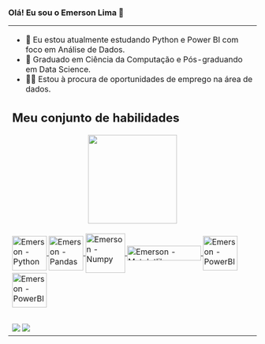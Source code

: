 ### Olá! Eu sou o Emerson Lima 👋

<table><tr><td valign="top" width="33%">

- 🌱 Eu estou atualmente estudando Python e Power BI com foco em Análise de Dados.
- 🔭 Graduado em Ciência da Computação e Pós-graduando em Data Science.
- 👨‍💻 Estou à procura de oportunidades de emprego na área de dados.




## 


## Meu conjunto de habilidades  


<div align="center">
  <a href="https://github.com/EmersonLima1">
  <img height="180em" src="https://github-readme-stats.vercel.app/api/top-langs/?username=EmersonLima1&layout=compact&langs_count=16&theme=tokyonight"/> 
</div>
<div style="display: inline_block"><br>
  <img align="center" alt="Emerson - Python" height="70" width="70" src="https://cdn.jsdelivr.net/gh/devicons/devicon/icons/python/python-original-wordmark.svg">
  <img align="center" alt="Emerson - Pandas" height="70" width="70" src="https://cdn.jsdelivr.net/gh/devicons/devicon/icons/pandas/pandas-original-wordmark.svg">
  <img align="center" alt="Emerson - Numpy" height="80" width="80" src="https://cdn.jsdelivr.net/gh/devicons/devicon/icons/numpy/numpy-original-wordmark.svg">
  <img align="center" alt="Emerson - Matplotlib" height="30" width="150" src="https://seeklogo.com/images/M/matplotlib-logo-AEB3DC9BB4-seeklogo.com.png">
  <img align="center" alt="Emerson - PowerBI" height="70" width="70" src="https://seaborn.pydata.org/_images/logo-tall-lightbg.svg">
  <img align="center" alt="Emerson - PowerBI" height="70" width="70" src="https://profilinator.rishav.dev/skills-assets/powerbi.png">
  
  
</div>
   
  
  ##
 
<div> 
  <a href="https://www.linkedin.com/in/emerson-lima-7649851a2/" target="_blank"><img src="https://img.shields.io/badge/-LinkedIn-%230077B5?style=for-the-badge&logo=linkedin&logoColor=white" target="_blank"></a> 
  <a href="mailto:emerson1lima12@gmail.com" target="_blank"><img src="https://img.shields.io/badge/Gmail-D14836?style=for-the-badge&logo=gmail&logoColor=white" target="_blank"></a> 
 
</div>
